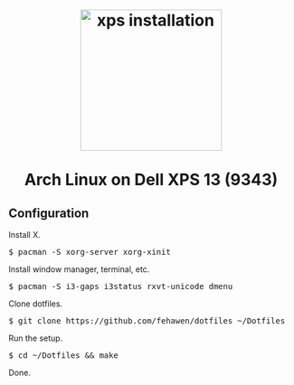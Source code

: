 <h1 align="center">
	<a href="https://github.com/fehawen/arch-guide/blob/master/docs/INSTALL.md">
		<img alt="xps installation" src="https://user-images.githubusercontent.com/36552788/59856089-7df2d100-9376-11e9-906a-cc3f8a6d6001.png" width="250">
	</a>
	<br>
	<br>
	Arch Linux on Dell XPS 13 (9343)
	</h1>

## Configuration

Install X.

<pre>
$ pacman -S xorg-server xorg-xinit
</pre>

Install window manager, terminal, etc.

<pre>
$ pacman -S i3-gaps i3status rxvt-unicode dmenu
</pre>

Clone dotfiles.

<pre>
$ git clone https://github.com/fehawen/dotfiles ~/Dotfiles
</pre>

Run the setup.

<pre>
$ cd ~/Dotfiles && make
</pre>

Done.
